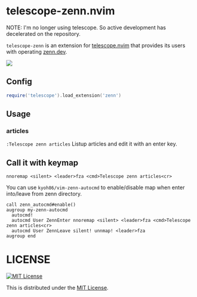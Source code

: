 # telescope-zenn.nvim

NOTE: I'm no longer using telescope. So active development has decelerated on the repository.

`telescope-zenn` is an extension for
[telescope.nvim](https://github.com/nvim-telescope/telescope.nvim) that
provides its users with operating [zenn.dev](https://zenn.dev).

![](https://user-images.githubusercontent.com/5582459/112757542-1eceef80-9025-11eb-8940-02c0776c11c8.gif)

## Config

```lua
require('telescope').load_extension('zenn')
```

## Usage

### articles

`:Telescope zenn articles`
Listup articles and edit it with an enter key.

## Call it with keymap

```vim
nnoremap <silent> <leader>fza <cmd>Telescope zenn articles<cr>
```

You can use `kyoh86/vim-zenn-autocmd` to enable/disable map when enter into/leave from zenn directory.

```vim
call zenn_autocmd#enable()
augroup my-zenn-autocmd
  autocmd!
  autocmd User ZennEnter nnoremap <silent> <leader>fza <cmd>Telescope zenn articles<cr>
  autocmd User ZennLeave silent! unnmap! <leader>fza
augroup end
```

# LICENSE

[![MIT License](http://img.shields.io/badge/license-MIT-blue.svg)](http://www.opensource.org/licenses/MIT)

This is distributed under the [MIT License](http://www.opensource.org/licenses/MIT).
